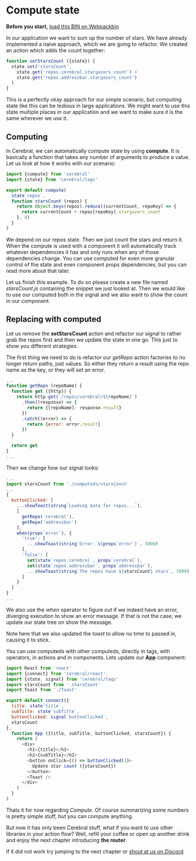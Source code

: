 # Compute state

**Before you start,** [load this BIN on Webpackbin](https://webpackbin-prod.firebaseapp.com/#/bins/-KdBaa45GzVJFOxU69Gp)

In our application we want to sum up the number of stars. We have already implemented a naive approach, which we are going to refactor. We created an action which adds the count together:

```js
function setStarsCount ({state}) {
  state.set('starsCount',
    state.get('repos.cerebral.stargazers_count') +
    state.get('repos.addressbar.stargazers_count')
  )
}
```

This is a perfectly okay approach for our simple scenario, but computing state like this can be tedious in large applications. We might want to use this state multiple places in our application and we want to make sure it is the same wherever we use it.

## Computing
In Cerebral, we can automatically compute state by using **compute**. It is basically a function that takes any number of arguments to produce a value. Let us look at how it works with our scenario:

```js
import {compute} from 'cerebral'
import {state} from 'cerebral/tags'

export default compute(
  state`repos`,
  function starsCount (repos) {
    return Object.keys(repos).reduce((currentCount, repoKey) => {
      return currentCount + repos[repoKey].stargazers_count
    }, 0)
  }
)
```

We depend on our repos state. Then we just count the stars and return it. When the compute is used with a component it will automatically track whatever dependencies it has and only runs when any of those dependencies change. You can use computed for even more granular control of the state and even component props dependencies, but you can read more about that later.

Let us finish this example. To do so please create a new file named *starsCount.js* containing the snippet we just looked at. Then we would like to use our computed both in the signal and we also want to show the count in our component.

## Replacing with computed
Let us remove the **setStarsCount** action and refactor our signal to rather grab the repos first and then we update the state in one go. This just to show you different strategies.

The first thing we need to do is refactor our *getRepo* action factories to no longer return paths, just values. So either they return a result using the repo name as the key, or they will set an error.

```js
...
function getRepo (repoName) {
  function get ({http}) {
    return http.get(`/repos/cerebral/${repoName}`)
      .then((response) => {
        return {[repoName]: response.result}
      })
      .catch((error) => {
        return {error: error.result}
      })
  }

  return get
}
...
```

Then we change how our signal looks:

```js
...
import starsCount from './computeds/starsCount'
...
{
  buttonClicked: [
    ...showToast(string`Loading data for repos...`),
    [
      getRepo('cerebral'),
      getRepo('addressbar')
    ],
    when(props`error`), {
      'true': [
        ...showToast(string`Error: ${props`error`}`, 5000)
      ],
      'false': [
        set(state`repos.cerebral`, props`cerebral`),
        set(state`repos.addressbar`, props`addressbar`),
        ...showToast(string`The repos have ${starsCount} stars`, 5000)
      ]
    }
  ]
}
...
```

We also use the *when* operator to figure out if we indeed have an error, diverging execution to show an error message. If that is not the case, we update our state tree on show the message.

Note here that we also updated the *toast* to allow no time to passed in, causing it to stick.



You can use computeds with other computeds, directly in tags, with operators, in actions and in components. Lets update our **App** component:

```js
import React from 'react'
import {connect} from 'cerebral/react'
import {state, signal} from 'cerebral/tags'
import starsCount from '.starsCount'
import Toast from './Toast'

export default connect({
  title: state`title`,
  subTitle: state`subTitle`,
  buttonClicked: signal`buttonClicked`,
  starsCount
},
  function App ({title, subTitle, buttonClicked, starsCount}) {
    return (
      <div>
        <h1>{title}</h1>
        <h2>{subTitle}</h2>
        <button onClick={() => buttonClicked()}>
          Update star count ({starsCount})
        </button>
        <Toast />
      </div>
    )
  }
)
```
Thats it for now regarding *Compute*. Of course summarizing some numbers is pretty simple stuff, but you can compute anything.

But now it has only been Cerebral stuff, what if you want to use other libraries in your action flow? Well, refill your coffee or open up another drink and enjoy the next chapter introducing **the router**.

If it did not work try jumping to the next chapter or [shout at us on Discord](https://discord.gg/0kIweV4bd2bwwsvH).
